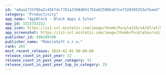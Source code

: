```yaml
---
id: "a8aa1725f8ba2c4567dcf781a3398d8417b5a625006a67ce7328585255e7baed"
category: "Productivity"
app_name: "AppBlock - Block Apps & Sites"
app_id: 1515753232
app_icon: https://is1-ssl.mzstatic.com/image/thumb/Purple126/v4/8f/af/99/8faf99a9-a640-9c60-f865-4cad6b0e3652/AppIcon-0-0-1x_U007emarketing-0-7-0-sRGB-0-85-220.png/1024x1024bb.png
app_screenshot: https://is1-ssl.mzstatic.com/image/thumb/PurpleSource116/v4/f9/9b/da/f99bdaee-c40c-2e35-cf09-57d6d84caff3/ce7a50b9-87db-4030-9817-b48e46f6b9e0_Eng_ip78_1.jpg/1242x2208bb.png
publisher_id: 998289700
publisher_name: "MobileSoft s.r.o."
rank: 265
most_recent_release: 2024-02-01 00:00:00
release_count_in_past_year: 32
release_count_in_past_year_category: 15
release_count_in_past_year_top_in_category: 29
---
```

